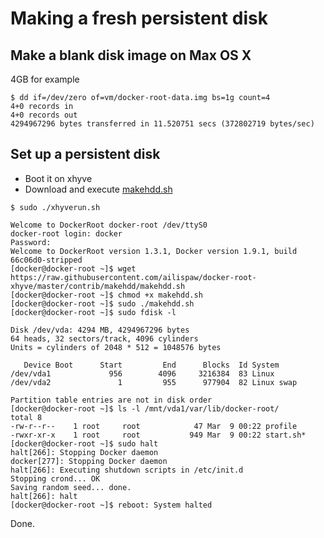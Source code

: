 # Making a fresh persistent disk

## Make a blank disk image on Max OS X

4GB for example

```
$ dd if=/dev/zero of=vm/docker-root-data.img bs=1g count=4
4+0 records in
4+0 records out
4294967296 bytes transferred in 11.520751 secs (372802719 bytes/sec)
```

## Set up a persistent disk

- Boot it on xhyve
- Download and execute [makehdd.sh](https://github.com/ailispaw/docker-root-xhyve/blob/master/contrib/makehdd/makehdd.sh)

```
$ sudo ./xhyverun.sh

Welcome to DockerRoot docker-root /dev/ttyS0
docker-root login: docker
Password: 
Welcome to DockerRoot version 1.3.1, Docker version 1.9.1, build 66c06d0-stripped
[docker@docker-root ~]$ wget https://raw.githubusercontent.com/ailispaw/docker-root-xhyve/master/contrib/makehdd/makehdd.sh
[docker@docker-root ~]$ chmod +x makehdd.sh
[docker@docker-root ~]$ sudo ./makehdd.sh
[docker@docker-root ~]$ sudo fdisk -l

Disk /dev/vda: 4294 MB, 4294967296 bytes
64 heads, 32 sectors/track, 4096 cylinders
Units = cylinders of 2048 * 512 = 1048576 bytes

   Device Boot      Start         End      Blocks  Id System
/dev/vda1             956        4096     3216384  83 Linux
/dev/vda2               1         955      977904  82 Linux swap

Partition table entries are not in disk order
[docker@docker-root ~]$ ls -l /mnt/vda1/var/lib/docker-root/
total 8
-rw-r--r--    1 root     root            47 Mar  9 00:22 profile
-rwxr-xr-x    1 root     root           949 Mar  9 00:22 start.sh*
[docker@docker-root ~]$ sudo halt
halt[266]: Stopping Docker daemon
docker[277]: Stopping Docker daemon
halt[266]: Executing shutdown scripts in /etc/init.d
Stopping crond... OK
Saving random seed... done.
halt[266]: halt
[docker@docker-root ~]$ reboot: System halted
```

Done.
